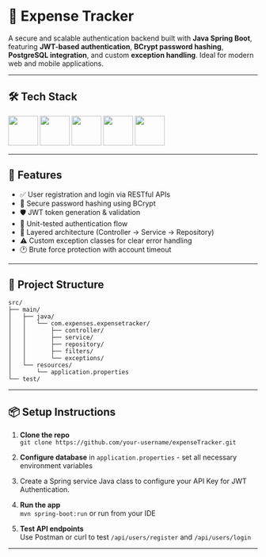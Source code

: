 # 🔐 Expense Tracker

A secure and scalable authentication backend built with **Java Spring Boot**, featuring **JWT-based authentication**, **BCrypt password hashing**, **PostgreSQL integration**, and custom **exception handling**. Ideal for modern web and mobile applications.


---

## 🛠️ Tech Stack

<p align="left">
  <img src="https://www.vectorlogo.zone/logos/java/java-icon.svg" height="60"/>
  <img src="https://www.vectorlogo.zone/logos/springio/springio-icon.svg" height="60"/>
  <img src="https://www.vectorlogo.zone/logos/postgresql/postgresql-icon.svg" height="60"/>
  <img src="https://svgmix.com/uploads/44dd3e-jwt-icon.svg" height="60"/>
  <img src="https://cdn.jsdelivr.net/gh/devicons/devicon/icons/intellij/intellij-original.svg" height="60"/>
</p>


---

## 🚀 Features

- ✅ User registration and login via RESTful APIs
- 🔐 Secure password hashing using BCrypt
- 🛡️ JWT token generation & validation
- 🧪 Unit-tested authentication flow
- 📂 Layered architecture (Controller → Service → Repository)
- ⚠️ Custom exception classes for clear error handling
- 🕐 Brute force protection with account timeout

---

## 📁 Project Structure

```
src/
├── main/
│   ├── java/
│   │   └── com.expenses.expensetracker/
│   │       ├── controller/
│   │       ├── service/
│   │       ├── repository/
│   │       ├── filters/
│   │       └── exceptions/
│   └── resources/
│       └── application.properties
└── test/
```

---

## 📦 Setup Instructions

1. **Clone the repo**  
   `git clone https://github.com/your-username/expenseTracker.git`

2. **Configure database** in `application.properties` - set all necessary environment variables

3. Create a Spring service Java class to configure your API Key for JWT Authentication. 

3. **Run the app**  
   `mvn spring-boot:run` or run from your IDE

4. **Test API endpoints**  
   Use Postman or curl to test `/api/users/register` and `/api/users/login`

---